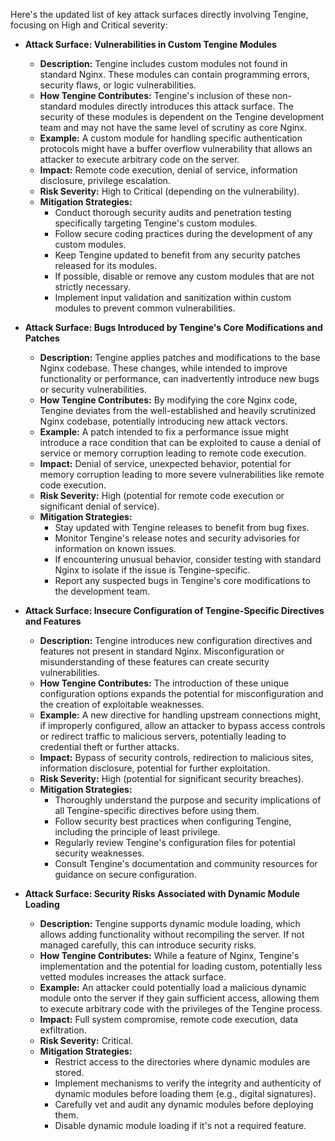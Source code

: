 Here's the updated list of key attack surfaces directly involving Tengine, focusing on High and Critical severity:

* **Attack Surface: Vulnerabilities in Custom Tengine Modules**
    * **Description:** Tengine includes custom modules not found in standard Nginx. These modules can contain programming errors, security flaws, or logic vulnerabilities.
    * **How Tengine Contributes:** Tengine's inclusion of these non-standard modules directly introduces this attack surface. The security of these modules is dependent on the Tengine development team and may not have the same level of scrutiny as core Nginx.
    * **Example:** A custom module for handling specific authentication protocols might have a buffer overflow vulnerability that allows an attacker to execute arbitrary code on the server.
    * **Impact:**  Remote code execution, denial of service, information disclosure, privilege escalation.
    * **Risk Severity:** High to Critical (depending on the vulnerability).
    * **Mitigation Strategies:**
        * Conduct thorough security audits and penetration testing specifically targeting Tengine's custom modules.
        * Follow secure coding practices during the development of any custom modules.
        * Keep Tengine updated to benefit from any security patches released for its modules.
        * If possible, disable or remove any custom modules that are not strictly necessary.
        * Implement input validation and sanitization within custom modules to prevent common vulnerabilities.

* **Attack Surface: Bugs Introduced by Tengine's Core Modifications and Patches**
    * **Description:** Tengine applies patches and modifications to the base Nginx codebase. These changes, while intended to improve functionality or performance, can inadvertently introduce new bugs or security vulnerabilities.
    * **How Tengine Contributes:** By modifying the core Nginx code, Tengine deviates from the well-established and heavily scrutinized Nginx codebase, potentially introducing new attack vectors.
    * **Example:** A patch intended to fix a performance issue might introduce a race condition that can be exploited to cause a denial of service or memory corruption leading to remote code execution.
    * **Impact:** Denial of service, unexpected behavior, potential for memory corruption leading to more severe vulnerabilities like remote code execution.
    * **Risk Severity:** High (potential for remote code execution or significant denial of service).
    * **Mitigation Strategies:**
        * Stay updated with Tengine releases to benefit from bug fixes.
        * Monitor Tengine's release notes and security advisories for information on known issues.
        * If encountering unusual behavior, consider testing with standard Nginx to isolate if the issue is Tengine-specific.
        * Report any suspected bugs in Tengine's core modifications to the development team.

* **Attack Surface: Insecure Configuration of Tengine-Specific Directives and Features**
    * **Description:** Tengine introduces new configuration directives and features not present in standard Nginx. Misconfiguration or misunderstanding of these features can create security vulnerabilities.
    * **How Tengine Contributes:** The introduction of these unique configuration options expands the potential for misconfiguration and the creation of exploitable weaknesses.
    * **Example:** A new directive for handling upstream connections might, if improperly configured, allow an attacker to bypass access controls or redirect traffic to malicious servers, potentially leading to credential theft or further attacks.
    * **Impact:**  Bypass of security controls, redirection to malicious sites, information disclosure, potential for further exploitation.
    * **Risk Severity:** High (potential for significant security breaches).
    * **Mitigation Strategies:**
        * Thoroughly understand the purpose and security implications of all Tengine-specific directives before using them.
        * Follow security best practices when configuring Tengine, including the principle of least privilege.
        * Regularly review Tengine's configuration files for potential security weaknesses.
        * Consult Tengine's documentation and community resources for guidance on secure configuration.

* **Attack Surface: Security Risks Associated with Dynamic Module Loading**
    * **Description:** Tengine supports dynamic module loading, which allows adding functionality without recompiling the server. If not managed carefully, this can introduce security risks.
    * **How Tengine Contributes:**  While a feature of Nginx, Tengine's implementation and the potential for loading custom, potentially less vetted modules increases the attack surface.
    * **Example:** An attacker could potentially load a malicious dynamic module onto the server if they gain sufficient access, allowing them to execute arbitrary code with the privileges of the Tengine process.
    * **Impact:**  Full system compromise, remote code execution, data exfiltration.
    * **Risk Severity:** Critical.
    * **Mitigation Strategies:**
        * Restrict access to the directories where dynamic modules are stored.
        * Implement mechanisms to verify the integrity and authenticity of dynamic modules before loading them (e.g., digital signatures).
        * Carefully vet and audit any dynamic modules before deploying them.
        * Disable dynamic module loading if it's not a required feature.